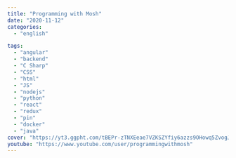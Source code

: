 ```yaml
---
title: "Programming with Mosh"
date: "2020-11-12"
categories:
  - "english"

tags:
  - "angular"
  - "backend"
  - "C Sharp"
  - "CSS"
  - "html"
  - "JS"
  - "nodejs"
  - "python"
  - "react"
  - "redux"
  - "pin"
  - "docker"
  - "java"
cover: "https://yt3.ggpht.com/tBEPr-zTNXEeae7VZKSZYfiy6azzs9OHowq5ZvogJeHoVtKtEw2PXSwzMBKVR7W0MI7gyND8=s88-c-k-c0x00ffffff-no-rj"
youtube: "https://www.youtube.com/user/programmingwithmosh"
---
```



